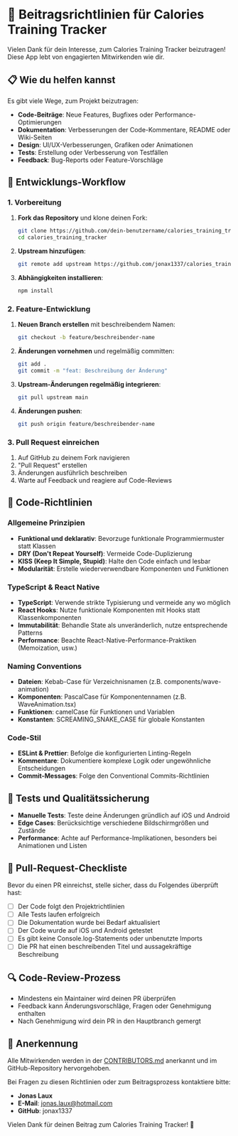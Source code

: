 # 🤝 Beitragsrichtlinien für Calories Training Tracker

Vielen Dank für dein Interesse, zum Calories Training Tracker beizutragen! Diese App lebt von engagierten Mitwirkenden wie dir.

## 📋 Wie du helfen kannst

Es gibt viele Wege, zum Projekt beizutragen:

- **Code-Beiträge**: Neue Features, Bugfixes oder Performance-Optimierungen
- **Dokumentation**: Verbesserungen der Code-Kommentare, README oder Wiki-Seiten
- **Design**: UI/UX-Verbesserungen, Grafiken oder Animationen
- **Tests**: Erstellung oder Verbesserung von Testfällen
- **Feedback**: Bug-Reports oder Feature-Vorschläge

## 🚀 Entwicklungs-Workflow

### 1. Vorbereitung

1. **Fork das Repository** und klone deinen Fork:
   ```bash
   git clone https://github.com/dein-benutzername/calories_training_tracker.git
   cd calories_training_tracker
   ```
2. **Upstream hinzufügen**:
   ```bash
   git remote add upstream https://github.com/jonax1337/calories_training_tracker.git
   ```
3. **Abhängigkeiten installieren**:
   ```bash
   npm install
   ```

### 2. Feature-Entwicklung

1. **Neuen Branch erstellen** mit beschreibendem Namen:
   ```bash
   git checkout -b feature/beschreibender-name
   ```
2. **Änderungen vornehmen** und regelmäßig committen:
   ```bash
   git add .
   git commit -m "feat: Beschreibung der Änderung"
   ```
3. **Upstream-Änderungen regelmäßig integrieren**:
   ```bash
   git pull upstream main
   ```
4. **Änderungen pushen**:
   ```bash
   git push origin feature/beschreibender-name
   ```

### 3. Pull Request einreichen

1. Auf GitHub zu deinem Fork navigieren
2. "Pull Request" erstellen
3. Änderungen ausführlich beschreiben
4. Warte auf Feedback und reagiere auf Code-Reviews

## 📏 Code-Richtlinien

### Allgemeine Prinzipien

- **Funktional und deklarativ**: Bevorzuge funktionale Programmiermuster statt Klassen
- **DRY (Don't Repeat Yourself)**: Vermeide Code-Duplizierung
- **KISS (Keep It Simple, Stupid)**: Halte den Code einfach und lesbar
- **Modularität**: Erstelle wiederverwendbare Komponenten und Funktionen

### TypeScript & React Native

- **TypeScript**: Verwende strikte Typisierung und vermeide any wo möglich
- **React Hooks**: Nutze funktionale Komponenten mit Hooks statt Klassenkomponenten
- **Immutabilität**: Behandle State als unveränderlich, nutze entsprechende Patterns
- **Performance**: Beachte React-Native-Performance-Praktiken (Memoization, usw.)

### Naming Conventions

- **Dateien**: Kebab-Case für Verzeichnisnamen (z.B. components/wave-animation)
- **Komponenten**: PascalCase für Komponentennamen (z.B. WaveAnimation.tsx)
- **Funktionen**: camelCase für Funktionen und Variablen
- **Konstanten**: SCREAMING_SNAKE_CASE für globale Konstanten

### Code-Stil

- **ESLint & Prettier**: Befolge die konfigurierten Linting-Regeln
- **Kommentare**: Dokumentiere komplexe Logik oder ungewöhnliche Entscheidungen
- **Commit-Messages**: Folge den Conventional Commits-Richtlinien

## 🧪 Tests und Qualitätssicherung

- **Manuelle Tests**: Teste deine Änderungen gründlich auf iOS und Android
- **Edge Cases**: Berücksichtige verschiedene Bildschirmgrößen und Zustände
- **Performance**: Achte auf Performance-Implikationen, besonders bei Animationen und Listen

## 📃 Pull-Request-Checkliste

Bevor du einen PR einreichst, stelle sicher, dass du Folgendes überprüft hast:

- [ ] Der Code folgt den Projektrichtlinien
- [ ] Alle Tests laufen erfolgreich
- [ ] Die Dokumentation wurde bei Bedarf aktualisiert
- [ ] Der Code wurde auf iOS und Android getestet
- [ ] Es gibt keine Console.log-Statements oder unbenutzte Imports
- [ ] Die PR hat einen beschreibenden Titel und aussagekräftige Beschreibung

## 🔍 Code-Review-Prozess

- Mindestens ein Maintainer wird deinen PR überprüfen
- Feedback kann Änderungsvorschläge, Fragen oder Genehmigung enthalten
- Nach Genehmigung wird dein PR in den Hauptbranch gemergt

## 🌟 Anerkennung

Alle Mitwirkenden werden in der [CONTRIBUTORS.md](CONTRIBUTORS.md) anerkannt und im GitHub-Repository hervorgehoben.

Bei Fragen zu diesen Richtlinien oder zum Beitragsprozess kontaktiere bitte:

- **Jonas Laux**
- **E-Mail**: jonas.laux@hotmail.com
- **GitHub**: jonax1337

Vielen Dank für deinen Beitrag zum Calories Training Tracker! 🚀
